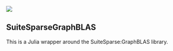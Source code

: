 [![](https://img.shields.io/badge/docs-dev-blue.svg)](https://cvdlab.github.io/SuiteSparseGraphBLAS.jl/dev)

## SuiteSparseGraphBLAS
This is a Julia wrapper around the SuiteSparse:GraphBLAS library.
